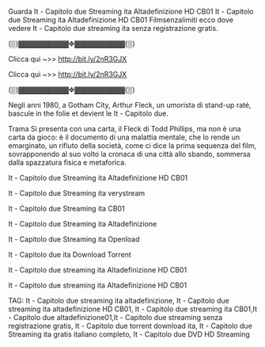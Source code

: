 Guarda It - Capitolo due Streaming ita Altadefinizione HD CB01 It - Capitolo due Streaming ita Altadefinizione HD CB01 Filmsenzalimiti ecco dove vedere It - Capitolo due streaming ita senza registrazione gratis.

(▒)▓▓▓▓▓▓▓▓▓▓✥▓▓▓▓▓▓▓▓▓▓(▒)

Clicca qui ~>> http://bit.ly/2nR3GJX

Clicca qui ~>> http://bit.ly/2nR3GJX

(▒)▓▓▓▓▓▓▓▓▓▓✥▓▓▓▓▓▓▓▓▓▓(▒)

Negli anni 1980, a Gotham City, Arthur Fleck, un umorista di stand-up raté, bascule in the folie et devient le It - Capitolo due.

Trama Si presenta con una carta, il Fleck di Todd Phillips, ma non è una carta da gioco: è il documento di una malattia mentale, che lo rende un emarginato, un rifiuto della società, come ci dice la prima sequenza del film, sovrapponendo al suo volto la cronaca di una città allo sbando, sommersa dalla spazzatura fisica e metaforica.

It - Capitolo due Streaming ita Altadefinizione HD CB01

It - Capitolo due Streaming ita verystream

It - Capitolo due Streaming ita CB01

It - Capitolo due Streaming ita Altadefinizione

It - Capitolo due Streaming ita Openload

It - Capitolo due ita Download Torrent

It - Capitolo due streaming ita Altadefinizione HD CB01

It - Capitolo due streaming ita Altadefinizione HD CB01

TAG: It - Capitolo due streaming ita altadefinizione, It - Capitolo due streaming ita altadefinizione HD CB01, It - Capitolo due streaming ita CB01,It - Capitolo due altadefinizione01,It - Capitolo due streaming senza registrazione gratis, It - Capitolo due torrent download ita, It - Capitolo due Streaming ita gratis italiano completo, It - Capitolo due DVD HD Streaming
